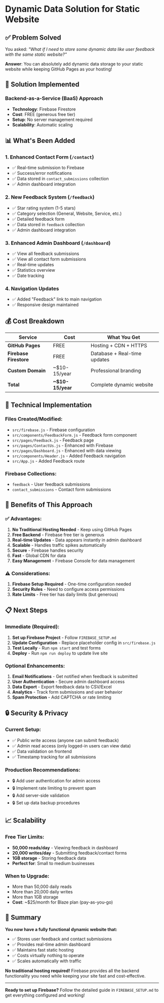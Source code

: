 # Dynamic Data Solution for Static Website

## ✅ **Problem Solved**
You asked: *"What if I need to store some dynamic data like user feedback with the same static website?"*

**Answer**: You can absolutely add dynamic data storage to your static website while keeping GitHub Pages as your hosting!

## 🚀 **Solution Implemented**

### **Backend-as-a-Service (BaaS) Approach**
- **Technology**: Firebase Firestore
- **Cost**: FREE (generous free tier)
- **Setup**: No server management required
- **Scalability**: Automatic scaling

## 📊 **What's Been Added**

### 1. **Enhanced Contact Form** (`/contact`)
- ✅ Real-time submission to Firebase
- ✅ Success/error notifications
- ✅ Data stored in `contact_submissions` collection
- ✅ Admin dashboard integration

### 2. **New Feedback System** (`/feedback`)
- ✅ Star rating system (1-5 stars)
- ✅ Category selection (General, Website, Service, etc.)
- ✅ Detailed feedback form
- ✅ Data stored in `feedback` collection
- ✅ Admin dashboard integration

### 3. **Enhanced Admin Dashboard** (`/dashboard`)
- ✅ View all feedback submissions
- ✅ View all contact form submissions
- ✅ Real-time updates
- ✅ Statistics overview
- ✅ Date tracking

### 4. **Navigation Updates**
- ✅ Added "Feedback" link to main navigation
- ✅ Responsive design maintained

## 💰 **Cost Breakdown**

| Service | Cost | What You Get |
|---------|------|--------------|
| **GitHub Pages** | FREE | Hosting + CDN + HTTPS |
| **Firebase Firestore** | FREE | Database + Real-time updates |
| **Custom Domain** | ~$10-15/year | Professional branding |
| **Total** | **~$10-15/year** | Complete dynamic website |

## 🔧 **Technical Implementation**

### **Files Created/Modified:**
- `src/firebase.js` - Firebase configuration
- `src/components/FeedbackForm.js` - Feedback form component
- `src/pages/Feedback.js` - Feedback page
- `src/pages/ContactUs.js` - Enhanced with Firebase
- `src/pages/Dashboard.js` - Enhanced with data viewing
- `src/components/Header.js` - Added Feedback navigation
- `src/App.js` - Added Feedback route

### **Firebase Collections:**
- `feedback` - User feedback submissions
- `contact_submissions` - Contact form submissions

## 🎯 **Benefits of This Approach**

### ✅ **Advantages:**
1. **No Traditional Hosting Needed** - Keep using GitHub Pages
2. **Free Backend** - Firebase free tier is generous
3. **Real-time Updates** - Data appears instantly in admin dashboard
4. **Scalable** - Handles traffic spikes automatically
5. **Secure** - Firebase handles security
6. **Fast** - Global CDN for data
7. **Easy Management** - Firebase Console for data management

### ⚠️ **Considerations:**
1. **Firebase Setup Required** - One-time configuration needed
2. **Security Rules** - Need to configure access permissions
3. **Rate Limits** - Free tier has daily limits (but generous)

## 📋 **Next Steps**

### **Immediate (Required):**
1. **Set up Firebase Project** - Follow `FIREBASE_SETUP.md`
2. **Update Configuration** - Replace placeholder config in `src/firebase.js`
3. **Test Locally** - Run `npm start` and test forms
4. **Deploy** - Run `npm run deploy` to update live site

### **Optional Enhancements:**
1. **Email Notifications** - Get notified when feedback is submitted
2. **User Authentication** - Secure admin dashboard access
3. **Data Export** - Export feedback data to CSV/Excel
4. **Analytics** - Track form submissions and user behavior
5. **Spam Protection** - Add CAPTCHA or rate limiting

## 🔒 **Security & Privacy**

### **Current Setup:**
- ✅ Public write access (anyone can submit feedback)
- ✅ Admin read access (only logged-in users can view data)
- ✅ Data validation on frontend
- ✅ Timestamp tracking for all submissions

### **Production Recommendations:**
- 🔒 Add user authentication for admin access
- 🔒 Implement rate limiting to prevent spam
- 🔒 Add server-side validation
- 🔒 Set up data backup procedures

## 📈 **Scalability**

### **Free Tier Limits:**
- **50,000 reads/day** - Viewing feedback in dashboard
- **20,000 writes/day** - Submitting feedback/contact forms
- **1GB storage** - Storing feedback data
- **Perfect for**: Small to medium businesses

### **When to Upgrade:**
- More than 50,000 daily reads
- More than 20,000 daily writes
- More than 1GB storage
- **Cost**: ~$25/month for Blaze plan (pay-as-you-go)

## 🎉 **Summary**

**You now have a fully functional dynamic website that:**
- ✅ Stores user feedback and contact submissions
- ✅ Provides real-time admin dashboard
- ✅ Maintains fast static hosting
- ✅ Costs virtually nothing to operate
- ✅ Scales automatically with traffic

**No traditional hosting required!** Firebase provides all the backend functionality you need while keeping your site fast and cost-effective.

---

**Ready to set up Firebase?** Follow the detailed guide in `FIREBASE_SETUP.md` to get everything configured and working! 